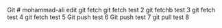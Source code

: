 Git # mohammad-ali
edit 
git fetch 
git fetch test 2
git fetchb test 3
git fetch test 4
git fetch test 5
Git push test 6 
Git push test 7
git pull test 8


